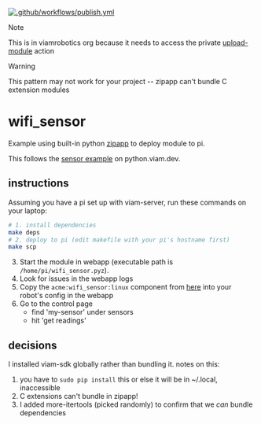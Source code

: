 [![.github/workflows/publish.yml](https://github.com/viamrobotics/zipapp-module/actions/workflows/publish.yml/badge.svg)](https://github.com/viamrobotics/zipapp-module/actions/workflows/publish.yml)

> [!NOTE]
> This is in viamrobotics org because it needs to access the private [upload-module](https://github.com/viamrobotics/upload-module) action

> [!WARNING]
> This pattern may not work for your project -- zipapp can't bundle C extension modules

# wifi_sensor

Example using built-in python [zipapp](https://docs.python.org/3.11/library/zipapp.html) to deploy module to pi.

This follows the [sensor example](https://python.viam.dev/examples/example.html#create-custom-modules) on python.viam.dev.

## instructions

Assuming you have a pi set up with viam-server, run these commands on your laptop:

```sh
# 1. install dependencies
make deps
# 2. deploy to pi (edit makefile with your pi's hostname first)
make scp
```

3. Start the module in webapp (executable path is `/home/pi/wifi_sensor.pyz`).
4. Look for issues in the webapp logs
5. Copy the `acme:wifi_sensor:linux` component from [here](https://python.viam.dev/examples/example.html#create-custom-modules) into your robot's config in the webapp
6. Go to the control page
	- find 'my-sensor' under sensors
	- hit 'get readings'

## decisions

I installed viam-sdk globally rather than bundling it. notes on this:

1. you have to `sudo pip install` this or else it will be in ~/.local, inaccessible
1. C extensions can't bundle in zipapp!
1. I added more-itertools (picked randomly) to confirm that we *can* bundle dependencies
